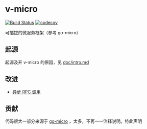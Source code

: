 # v-micro
[![Build Status](https://www.travis-ci.org/fananchong/v-micro.svg?branch=master)](https://www.travis-ci.org/fananchong/v-micro) [![codecov](https://codecov.io/gh/fananchong/v-micro/branch/master/graph/badge.svg)](https://codecov.io/gh/fananchong/v-micro)

可插拔的微服务框架（参考 go-micro）

## 起源

起源及开 v-micro 的原因，见 [doc/intro.md](doc/intro.md)

## 改进

- [异步 RPC 调用](doc/异步RPC调用使用界面设计.md)


## 贡献

代码很大一部分来源于 [go-micro](https://github.com/micro/go-micro) ，太多，不再一一注释说明。特此声明

